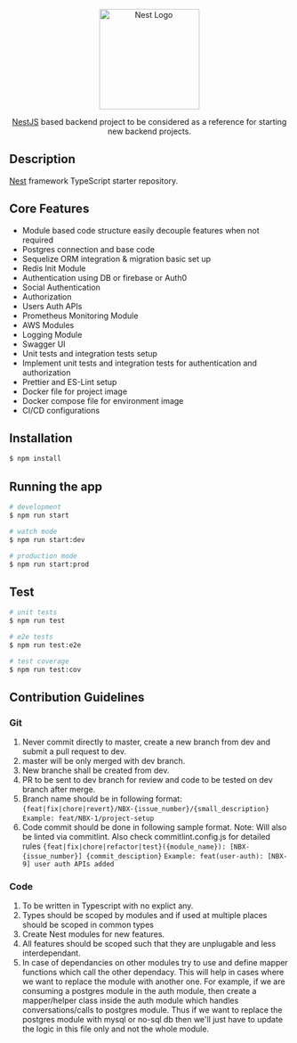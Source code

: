 <p align="center">
  <a href="http://nestjs.com/" target="blank"><img src="https://avatars.githubusercontent.com/u/81280063?s=200&v=4" width="180" alt="Nest Logo" /></a>
</p>

[circleci-image]: https://img.shields.io/circleci/build/github/nestjs/nest/master?token=abc123def456
[circleci-url]: https://circleci.com/gh/nestjs/nest

<p align="center">
  <a href="http://nestjs.org" target="_blank">NestJS</a> based backend project to be considered as a reference for starting new backend projects.
</p>

## Description

[Nest](https://github.com/nestjs/nest) framework TypeScript starter repository.

## Core Features

- Module based code structure easily decouple features when not required
- Postgres connection and base code
- Sequelize ORM integration & migration basic set up
- Redis Init Module
- Authentication using DB or firebase or Auth0
- Social Authentication
- Authorization
- Users Auth APIs
- Prometheus Monitoring Module
- AWS Modules
- Logging Module
- Swagger UI
- Unit tests and integration tests setup
- Implement unit tests and integration tests for authentication and authorization
- Prettier and ES-Lint setup
- Docker file for project image
- Docker compose file for environment image
- CI/CD configurations

## Installation

```bash
$ npm install
```

## Running the app

```bash
# development
$ npm run start

# watch mode
$ npm run start:dev

# production mode
$ npm run start:prod
```

## Test

```bash
# unit tests
$ npm run test

# e2e tests
$ npm run test:e2e

# test coverage
$ npm run test:cov
```

## Contribution Guidelines

### Git
1. Never commit directly to master, create a new branch from dev and submit a pull request to dev.
2. master will be only merged with dev branch.
3. New branche shall be created from dev.
4. PR to be sent to dev branch for review and code to be tested on dev branch after merge.
5. Branch name should be in following format:
``{feat|fix|chore|revert}/NBX-{issue_number}/{small_description}``
``Example: feat/NBX-1/project-setup``
6. Code commit should be done in following sample format. Note: Will also be linted via commitlint. Also check commitlint.config.js for detailed rules
``{feat|fix|chore|refactor|test}({module_name}): [NBX-{issue_number}] {commit_desciption}``
``Example: feat(user-auth): [NBX-9] user auth APIs added``

### Code
1. To be written in Typescript with no explict any.
2. Types should be scoped by modules and if used at multiple places should be scoped in common types
3. Create Nest modules for new features.
4. All features should be scoped such that they are unplugable and less interdependant.
5. In case of dependancies on other modules try to use and define mapper functions which call the other dependacy. This will help in cases where we want to replace the module with another one. For example, if we are consuming a postgres module in the auth module, then create a mapper/helper class inside the auth module which handles conversations/calls to postgres module. Thus if we want to replace the postgres module with mysql or no-sql db then we'll just have to update the logic in this file only and not the whole module.
